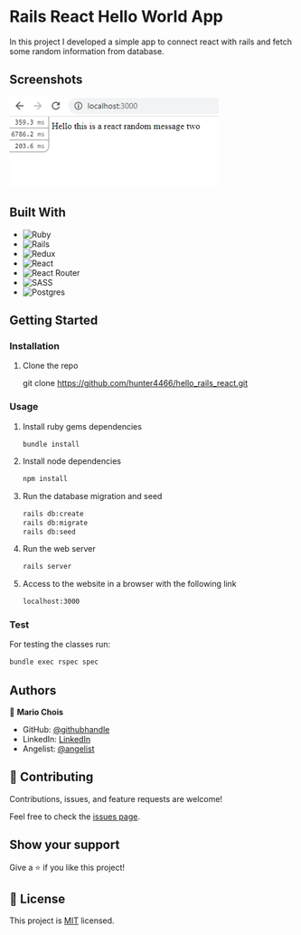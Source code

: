 # Rails React Hello World App

In this project I developed a simple app to connect react with rails and fetch some random information from database.

## Screenshots

![image](./app/assets/images/Screenshots/Capture.png)



## Built With

- ![Ruby](https://img.shields.io/badge/Ruby-20232A?style=for-the-badge&logo=ruby&logoColor=61DAFB)
- ![Rails](https://img.shields.io/badge/rails-%23CC0000.svg?style=for-the-badge&logo=ruby-on-rails&logoColor=white)
- ![Redux](https://img.shields.io/badge/redux-%23593d88.svg?style=for-the-badge&logo=redux&logoColor=white)
- ![React](https://img.shields.io/badge/react-%2320232a.svg?style=for-the-badge&logo=react&logoColor=%2361DAFB)
- ![React Router](https://img.shields.io/badge/React_Router-CA4245?style=for-the-badge&logo=react-router&logoColor=white)
- ![SASS](https://img.shields.io/badge/SASS-hotpink.svg?style=for-the-badge&logo=SASS&logoColor=white)
- ![Postgres](https://img.shields.io/badge/postgres-%23316192.svg?style=for-the-badge&logo=postgresql&logoColor=white)

## Getting Started

### Installation

1. Clone the repo

   git clone https://github.com/hunter4466/hello_rails_react.git
  

### Usage

1. Install ruby gems dependencies

   ```sh
   bundle install
   ```

2. Install node dependencies

   ```sh
   npm install
   ```
3. Run the database migration and seed

   ```
   rails db:create
   rails db:migrate
   rails db:seed
   ```

3. Run the web server

   ```sh
   rails server
   ```

4. Access to the website in a browser with the following link

   ```sh
   localhost:3000
   ```

### Test

For testing the classes run:

   ```sh
   bundle exec rspec spec
   ```

## Authors

👤 **Mario Chois**

- GitHub: [@githubhandle](https://github.com/hunter4466/)
- LinkedIn: [LinkedIn](https://www.linkedin.com/in/mario-chois-5a13b6b6/)
- Angelist: [@angelist](https://angel.co/u/mario-chois)

## 🤝 Contributing

Contributions, issues, and feature requests are welcome!

Feel free to check the [issues page](https://github.com/hunter4466/hello_rails_react/issues).


## Show your support

Give a ⭐️ if you like this project!


## 📝 License

This project is [MIT](https://github.com/hunter4466/hello_rails_react/blob/development/LICENSE) licensed.
